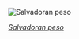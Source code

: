 
![Salvadoran peso](https://upload.wikimedia.org/wikipedia/commons/thumb/4/45/El_Salvador_1892_20_Pesos.jpg/600px-El_Salvador_1892_20_Pesos.jpg)

*[Salvadoran peso](https://wikipedia.org/wiki/File:El_Salvador_1892_20_Pesos.jpg)*
